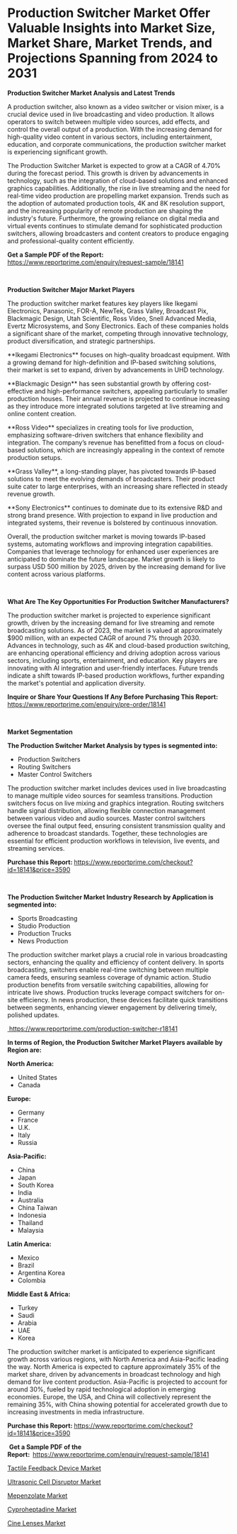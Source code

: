 <p><h1>Production Switcher Market Offer Valuable Insights into Market Size, Market Share, Market Trends, and Projections Spanning from 2024 to 2031</h1></p><p><strong>Production Switcher Market Analysis and Latest Trends</strong></p>
<p><p>A production switcher, also known as a video switcher or vision mixer, is a crucial device used in live broadcasting and video production. It allows operators to switch between multiple video sources, add effects, and control the overall output of a production. With the increasing demand for high-quality video content in various sectors, including entertainment, education, and corporate communications, the production switcher market is experiencing significant growth.</p><p>The Production Switcher Market is expected to grow at a CAGR of 4.70% during the forecast period. This growth is driven by advancements in technology, such as the integration of cloud-based solutions and enhanced graphics capabilities. Additionally, the rise in live streaming and the need for real-time video production are propelling market expansion. Trends such as the adoption of automated production tools, 4K and 8K resolution support, and the increasing popularity of remote production are shaping the industry's future. Furthermore, the growing reliance on digital media and virtual events continues to stimulate demand for sophisticated production switchers, allowing broadcasters and content creators to produce engaging and professional-quality content efficiently.</p></p>
<p><strong>Get a Sample PDF of the Report:&nbsp;</strong> <a href="https://www.reportprime.com/enquiry/request-sample/18141?utm_campaign=1121&utm_medium=2&utm_source=Github&utm_content=ia&utm_term=20112024&utm_id=production-switcher">https://www.reportprime.com/enquiry/request-sample/18141</a></p>
<p>&nbsp;</p>
<p><strong>Production Switcher Major Market Players</strong></p>
<p><p>The production switcher market features key players like Ikegami Electronics, Panasonic, FOR-A, NewTek, Grass Valley, Broadcast Pix, Blackmagic Design, Utah Scientific, Ross Video, Snell Advanced Media, Evertz Microsystems, and Sony Electronics. Each of these companies holds a significant share of the market, competing through innovative technology, product diversification, and strategic partnerships.</p><p>**Ikegami Electronics** focuses on high-quality broadcast equipment. With a growing demand for high-definition and IP-based switching solutions, their market is set to expand, driven by advancements in UHD technology.</p><p>**Blackmagic Design** has seen substantial growth by offering cost-effective and high-performance switchers, appealing particularly to smaller production houses. Their annual revenue is projected to continue increasing as they introduce more integrated solutions targeted at live streaming and online content creation.</p><p>**Ross Video** specializes in creating tools for live production, emphasizing software-driven switchers that enhance flexibility and integration. The company’s revenue has benefitted from a focus on cloud-based solutions, which are increasingly appealing in the context of remote production setups.</p><p>**Grass Valley**, a long-standing player, has pivoted towards IP-based solutions to meet the evolving demands of broadcasters. Their product suite cater to large enterprises, with an increasing share reflected in steady revenue growth.</p><p>**Sony Electronics** continues to dominate due to its extensive R&D and strong brand presence. With projection to expand in live production and integrated systems, their revenue is bolstered by continuous innovation.</p><p>Overall, the production switcher market is moving towards IP-based systems, automating workflows and improving integration capabilities. Companies that leverage technology for enhanced user experiences are anticipated to dominate the future landscape. Market growth is likely to surpass USD 500 million by 2025, driven by the increasing demand for live content across various platforms.</p></p>
<p>&nbsp;</p>
<p><strong>What Are The Key Opportunities For Production Switcher Manufacturers?</strong></p>
<p><p>The production switcher market is projected to experience significant growth, driven by the increasing demand for live streaming and remote broadcasting solutions. As of 2023, the market is valued at approximately $900 million, with an expected CAGR of around 7% through 2030. Advances in technology, such as 4K and cloud-based production switching, are enhancing operational efficiency and driving adoption across various sectors, including sports, entertainment, and education. Key players are innovating with AI integration and user-friendly interfaces. Future trends indicate a shift towards IP-based production workflows, further expanding the market's potential and application diversity.</p></p>
<p><strong>Inquire or Share Your Questions If Any Before Purchasing This Report:</strong> <a href="https://www.reportprime.com/enquiry/pre-order/18141?utm_campaign=1121&utm_medium=2&utm_source=Github&utm_content=ia&utm_term=20112024&utm_id=production-switcher">https://www.reportprime.com/enquiry/pre-order/18141</a></p>
<p>&nbsp;</p>
<p><strong>Market Segmentation</strong></p>
<p><strong>The Production Switcher Market Analysis by types is segmented into:</strong></p>
<p><ul><li>Production Switchers</li><li>Routing Switchers</li><li>Master Control Switchers</li></ul></p>
<p><p>The production switcher market includes devices used in live broadcasting to manage multiple video sources for seamless transitions. Production switchers focus on live mixing and graphics integration. Routing switchers handle signal distribution, allowing flexible connection management between various video and audio sources. Master control switchers oversee the final output feed, ensuring consistent transmission quality and adherence to broadcast standards. Together, these technologies are essential for efficient production workflows in television, live events, and streaming services.</p></p>
<p><strong>Purchase this Report:&nbsp;</strong><a href="https://www.reportprime.com/checkout?id=18141&price=3590&utm_campaign=1121&utm_medium=2&utm_source=Github&utm_content=ia&utm_term=20112024&utm_id=production-switcher">https://www.reportprime.com/checkout?id=18141&price=3590</a></p>
<p>&nbsp;</p>
<p><strong>The Production Switcher Market Industry Research by Application is segmented into:</strong></p>
<p><ul><li>Sports Broadcasting</li><li>Studio Production</li><li>Production Trucks</li><li>News Production</li></ul></p>
<p><p>The production switcher market plays a crucial role in various broadcasting sectors, enhancing the quality and efficiency of content delivery. In sports broadcasting, switchers enable real-time switching between multiple camera feeds, ensuring seamless coverage of dynamic action. Studio production benefits from versatile switching capabilities, allowing for intricate live shows. Production trucks leverage compact switchers for on-site efficiency. In news production, these devices facilitate quick transitions between segments, enhancing viewer engagement by delivering timely, polished updates.</p></p>
<p><a href="https://www.reportprime.com/production-switcher-r18141?utm_campaign=1121&utm_medium=2&utm_source=Github&utm_content=ia&utm_term=20112024&utm_id=production-switcher">&nbsp;https://www.reportprime.com/production-switcher-r18141</a></p>
<p><strong>In terms of Region, the Production Switcher Market Players available by Region are:</strong></p>
<p>
    <p> <strong> North America: </strong>
        <ul>
            <li>United States</li>
            <li>Canada</li>
        </ul>
        </p> 
    <p> <strong> Europe: </strong>
        <ul>
            <li>Germany</li>
            <li>France</li>
            <li>U.K.</li>
            <li>Italy</li>
            <li>Russia</li>
        </ul>
        </p> 
    <p> <strong> Asia-Pacific: </strong>
        <ul>
            <li>China</li>
            <li>Japan</li>
            <li>South Korea</li>
            <li>India</li>
            <li>Australia</li>
            <li>China Taiwan</li>
            <li>Indonesia</li>
            <li>Thailand</li>
            <li>Malaysia</li>
        </ul>
        </p> 
    <p> <strong> Latin America: </strong>
        <ul>
            <li>Mexico</li>
            <li>Brazil</li>
            <li>Argentina Korea</li>
            <li>Colombia</li>
        </ul>
        </p> 
    <p> <strong> Middle East & Africa: </strong>
        <ul>
            <li>Turkey</li>
            <li>Saudi</li>
            <li>Arabia</li>
            <li>UAE</li>
            <li>Korea</li>
        </ul>
    </p>
    </p>
<p><p>The production switcher market is anticipated to experience significant growth across various regions, with North America and Asia-Pacific leading the way. North America is expected to capture approximately 35% of the market share, driven by advancements in broadcast technology and high demand for live content production. Asia-Pacific is projected to account for around 30%, fueled by rapid technological adoption in emerging economies. Europe, the USA, and China will collectively represent the remaining 35%, with China showing potential for accelerated growth due to increasing investments in media infrastructure.</p></p>
<p><strong>Purchase this Report: </strong><a href="https://www.reportprime.com/checkout?id=18141&price=3590&utm_campaign=1121&utm_medium=2&utm_source=Github&utm_content=ia&utm_term=20112024&utm_id=production-switcher">https://www.reportprime.com/checkout?id=18141&price=3590</a></p>
<p>&nbsp;<strong>Get a Sample PDF of the Report:&nbsp;&nbsp;</strong><a href="https://www.reportprime.com/enquiry/request-sample/18141?utm_campaign=1121&utm_medium=2&utm_source=Github&utm_content=ia&utm_term=20112024&utm_id=production-switcher">https://www.reportprime.com/enquiry/request-sample/18141</a></p>
<p><strong></strong></p>
<p><p><a href="https://github.com/AlisaRowe24/Market-Research-Report-List-1/blob/main/tactile-feedback-device-market.md?utm_campaign=1121&utm_medium=2&utm_source=Github&utm_content=ia&utm_term=20112024&utm_id=production-switcher">Tactile Feedback Device Market</a></p><p><a href="https://www.linkedin.com/pulse/ultrasonic-cell-disruptor-market-forecast-2024-2031-expected-cgmqe?utm_campaign=1121&utm_medium=2&utm_source=Github&utm_content=ia&utm_term=20112024&utm_id=production-switcher">Ultrasonic Cell Disruptor Market</a></p><p><a href="https://issuu.com/reportprime-2/docs/mepenzolate-market-size-2030.pptx_c36323bceffd99?utm_campaign=1121&utm_medium=2&utm_source=Github&utm_content=ia&utm_term=20112024&utm_id=production-switcher">Mepenzolate Market</a></p><p><a href="https://issuu.com/reportprime-2/docs/cyproheptadine-market-size-2030.ppt_87da0f87107b87?utm_campaign=1121&utm_medium=2&utm_source=Github&utm_content=ia&utm_term=20112024&utm_id=production-switcher">Cyproheptadine Market</a></p><p><a href="https://github.com/HobertDavis43/Market-Research-Report-List-1/blob/main/cine-lenses-market.md?utm_campaign=1121&utm_medium=2&utm_source=Github&utm_content=ia&utm_term=20112024&utm_id=production-switcher">Cine Lenses Market</a></p></p>
